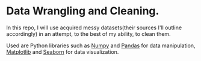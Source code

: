 # Data Wrangling and Cleaning.

In this repo, I will use acquired messy datasets(their sources I'll outline accordingly) in an attempt, to the best of my ability, to clean them.

Used are Python libraries such as [Numpy](https://numpy.org/doc/) and [Pandas](https://pandas.pydata.org/pandas-docs/stable/) for data manipulation, [Matplotlib](https://matplotlib.org/) and [Seaborn](https://seaborn.pydata.org/) for data visualization.
